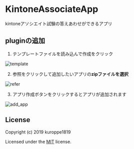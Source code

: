# KintoneAssociateApp
kintoneアソシエイト試験の答えあわせができるアプリ

## pluginの追加
1. テンプレートファイルを読み込んで作成をクリック

![template](https://user-images.githubusercontent.com/17245737/59142581-7be65500-89fb-11e9-94f3-a5b454fdb75f.png)

2. 参照をクリックして追加したいアプリの**zipファイルを選択**

![refer](https://user-images.githubusercontent.com/17245737/59142567-4fcad400-89fb-11e9-88b5-598729802473.png)

3. アプリ作成ボタンをクリックするとアプリが追加されます

![add_app](https://user-images.githubusercontent.com/17245737/59142709-fc598580-89fc-11e9-820a-d9bf0f497ee5.png)

## License
Copyright (c) 2019 kuroppe1819

Licensed under the <a href="LICENSE">MIT</a> license.
